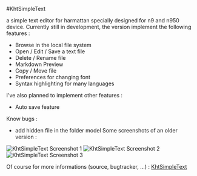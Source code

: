#KhtSimpleText

a simple text editor for harmattan specially designed for n9 and n950 device. Currently still in development, the version implement the following features :

 * Browse in the local file system
 * Open / Edit / Save a text file
 * Delete / Rename file
 * Markdown Preview
 * Copy / Move file
 * Preferences for changing font
 *  Syntax highlighting for many languages

I've also planned to implement other features :

 * Auto save feature

Know bugs :
  
  * add hidden file in  the folder  model 
Some screenshots of an older version :

![KhtSimpleText Screenshot 1][4]
![KhtSimpleText Screenshot 2][5]
![KhtSimpleText Screenshot 3][6]

Of course for more informations (source, bugtracker, ...) : [KhtSimpleText][7]

[1]:http://apps.formeego.com/staging/applications/n9/pr1.0/harmattan/Utilities/khtsimpletext/
[4]:http://khertan.net/medias/khtsimpletext_screenshot_1.png
[5]:http://khertan.net/medias/khtsimpletext_screenshot_2.png
[6]:http://khertan.net/medias/khtsimpletext_screenshot_3.png
[7]:http://khertan.net/KhtSimpleText